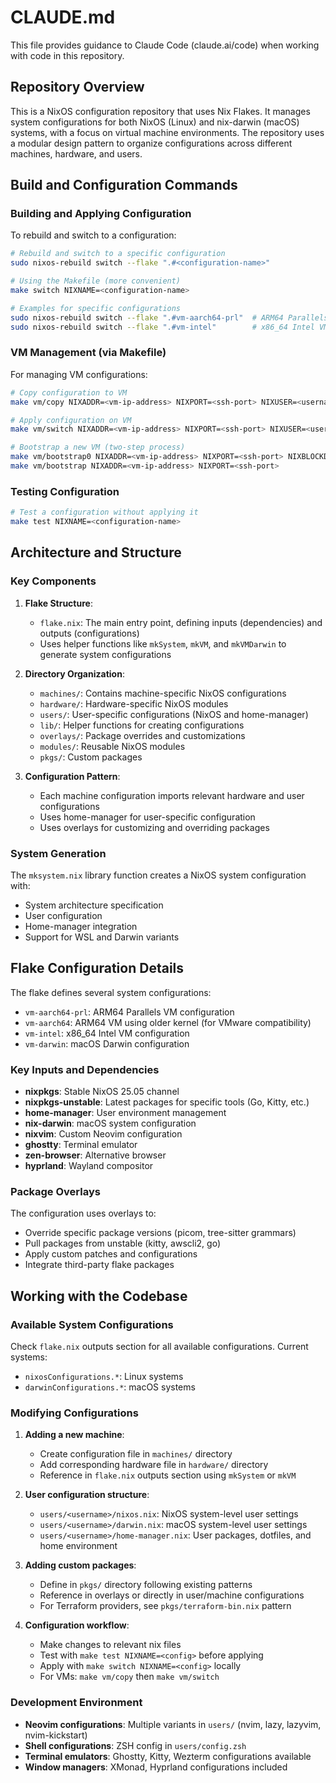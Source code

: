 # CLAUDE.md

This file provides guidance to Claude Code (claude.ai/code) when working with code in this repository.

## Repository Overview

This is a NixOS configuration repository that uses Nix Flakes. It manages system configurations for both NixOS (Linux) and nix-darwin (macOS) systems, with a focus on virtual machine environments. The repository uses a modular design pattern to organize configurations across different machines, hardware, and users.

## Build and Configuration Commands

### Building and Applying Configuration

To rebuild and switch to a configuration:

```bash
# Rebuild and switch to a specific configuration
sudo nixos-rebuild switch --flake ".#<configuration-name>"

# Using the Makefile (more convenient)
make switch NIXNAME=<configuration-name>

# Examples for specific configurations
sudo nixos-rebuild switch --flake ".#vm-aarch64-prl"  # ARM64 Parallels VM
sudo nixos-rebuild switch --flake ".#vm-intel"        # x86_64 Intel VM
```

### VM Management (via Makefile)

For managing VM configurations:

```bash
# Copy configuration to VM
make vm/copy NIXADDR=<vm-ip-address> NIXPORT=<ssh-port> NIXUSER=<username>

# Apply configuration on VM
make vm/switch NIXADDR=<vm-ip-address> NIXPORT=<ssh-port> NIXUSER=<username> NIXNAME=<config-name>

# Bootstrap a new VM (two-step process)
make vm/bootstrap0 NIXADDR=<vm-ip-address> NIXPORT=<ssh-port> NIXBLOCKDEVICE=<device>
make vm/bootstrap NIXADDR=<vm-ip-address> NIXPORT=<ssh-port>
```

### Testing Configuration

```bash
# Test a configuration without applying it
make test NIXNAME=<configuration-name>
```

## Architecture and Structure

### Key Components

1. **Flake Structure**:
   - `flake.nix`: The main entry point, defining inputs (dependencies) and outputs (configurations)
   - Uses helper functions like `mkSystem`, `mkVM`, and `mkVMDarwin` to generate system configurations

2. **Directory Organization**:
   - `machines/`: Contains machine-specific NixOS configurations
   - `hardware/`: Hardware-specific NixOS modules
   - `users/`: User-specific configurations (NixOS and home-manager)
   - `lib/`: Helper functions for creating configurations
   - `overlays/`: Package overrides and customizations
   - `modules/`: Reusable NixOS modules
   - `pkgs/`: Custom packages

3. **Configuration Pattern**:
   - Each machine configuration imports relevant hardware and user configurations
   - Uses home-manager for user-specific configuration
   - Uses overlays for customizing and overriding packages

### System Generation

The `mksystem.nix` library function creates a NixOS system configuration with:
- System architecture specification
- User configuration
- Home-manager integration
- Support for WSL and Darwin variants

## Flake Configuration Details

The flake defines several system configurations:
- `vm-aarch64-prl`: ARM64 Parallels VM configuration
- `vm-aarch64`: ARM64 VM using older kernel (for VMware compatibility)
- `vm-intel`: x86_64 Intel VM configuration  
- `vm-darwin`: macOS Darwin configuration

### Key Inputs and Dependencies

- **nixpkgs**: Stable NixOS 25.05 channel
- **nixpkgs-unstable**: Latest packages for specific tools (Go, Kitty, etc.)
- **home-manager**: User environment management
- **nix-darwin**: macOS system configuration
- **nixvim**: Custom Neovim configuration
- **ghostty**: Terminal emulator
- **zen-browser**: Alternative browser
- **hyprland**: Wayland compositor

### Package Overlays

The configuration uses overlays to:
- Override specific package versions (picom, tree-sitter grammars)
- Pull packages from unstable (kitty, awscli2, go)
- Apply custom patches and configurations
- Integrate third-party flake packages

## Working with the Codebase

### Available System Configurations

Check `flake.nix` outputs section for all available configurations. Current systems:
- `nixosConfigurations.*`: Linux systems
- `darwinConfigurations.*`: macOS systems

### Modifying Configurations

1. **Adding a new machine**:
   - Create configuration file in `machines/` directory
   - Add corresponding hardware file in `hardware/` directory  
   - Reference in `flake.nix` outputs section using `mkSystem` or `mkVM`

2. **User configuration structure**:
   - `users/<username>/nixos.nix`: NixOS system-level user settings
   - `users/<username>/darwin.nix`: macOS system-level user settings  
   - `users/<username>/home-manager.nix`: User packages, dotfiles, and home environment

3. **Adding custom packages**:
   - Define in `pkgs/` directory following existing patterns
   - Reference in overlays or directly in user/machine configurations
   - For Terraform providers, see `pkgs/terraform-bin.nix` pattern

4. **Configuration workflow**:
   - Make changes to relevant nix files
   - Test with `make test NIXNAME=<config>` before applying
   - Apply with `make switch NIXNAME=<config>` locally
   - For VMs: `make vm/copy` then `make vm/switch`

### Development Environment

- **Neovim configurations**: Multiple variants in `users/` (nvim, lazy, lazyvim, nvim-kickstart)
- **Shell configurations**: ZSH config in `users/config.zsh`
- **Terminal emulators**: Ghostty, Kitty, Wezterm configurations available
- **Window managers**: XMonad, Hyprland configurations included